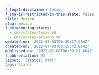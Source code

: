 ```yaml
---
f_legal-disclaimer: false
f_sma-is-restricted-in-this-state: false
title: Mexico
slug: mexico
f_neighboring-states:
  - cms/states/texas.md
  - cms/states/arizona.md
updated-on: '2022-07-08T00:39:17.664Z'
created-on: '2022-07-08T00:15:42.854Z'
published-on: '2022-07-08T00:39:17.664Z'
f_abbreviation: MX
layout: '[states].html'
tags: states
---
```



